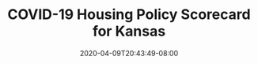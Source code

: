 ---
title: "COVID-19 Housing Policy Scorecard for Kansas"
date: 2020-04-09T20:43:49-08:00
layout: single
type: covid-policy-rankings
state_abbrev: ks # use state abbreviation.
state_title: Kansas
photoCredit:
hasSubnav: true
fbImage: /images/assets/el-scorecard-social-000006.png
twImage: /images/assets/el-scorecard-social-000006.png
socialDescription: COVID-19 Housing Policy Scorecard for Kansas
description: See how Kansas ranks in our nationwide scorecard of housing policies in response to COVID-19.
url: /covid-policy-scorecard/ks
aliases:
    - /covid-policy-scorecard/ks
    - /covid-policy-scorecard/kansas
    - /es/covid-policy-scorecard/ks
    - /es/covid-policy-scorecard/kansas
---